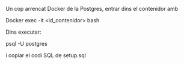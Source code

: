 Un cop arrencat Docker de la Postgres, entrar dins el contenidor amb

Docker exec -it <id_contenidor> bash

Dins executar:

psql -U postgres

i copiar el codi SQL de setup.sql
